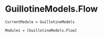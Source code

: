 # GuillotineModels.Flow

```@meta
CurrentModule = GuillotineModels
```

```@autodocs
Modules = [GuillotineModels.Flow]
```

